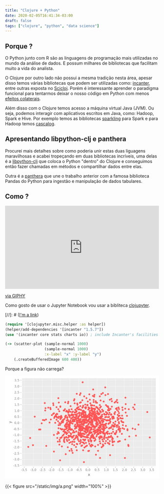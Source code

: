 ```yaml
---
title: "Clojure + Python"
date: 2020-02-05T16:41:34-03:00
draft: false
tags: ["clojure", "python", "data science"]
---
```


## Porque ?

O Python junto com R são as linguagens de programação mais utilizadas no mundo da
análise de dados. E possum milhares de bibliotecas que facilitam muito a vida do
analista.

O Clojure por outro lado não possui a mesma tradição nesta área, apesar disso temos várias bibliotecas que podem ser utilizadas como: [incanter](https://github.com/incanter/incanter), entre outras exposta no [Scicloj](https://scicloj.github.io/). Porém é interessante aprender o paradigma funcional para tentarmos deixar o nosso código em Python com menos [efeitos colaterais](http://pythonclub.com.br/progrmacao-funcional-com-python-1.html).

Além disso com o Clojure temos acesso a máquina virtual Java (JVM). Ou seja, podemos
interagir com aplicativos escritos em Java, como: Hadoop, Spark e Hive. Por exemplo temos
as bibliotecas [sparkling](https://gorillalabs.github.io/sparkling/) para Spark e para Hadoop temos [cascalog](https://github.com/nathanmarz/cascalog).

## Apresentando libpython-clj e panthera

Procurei mais detalhes sobre como poderia unir estas duas liguagens maravilhosas e acabei tropeçando em duas bibliotecas incríveis, uma delas é a [libpython-clj](https://github.com/cnuernber/libpython-clj) que coloca o Python "dentro" do Clojure e conseguimos então fazer chamadas
em métodos e compartilhar dados entre elas.

Outra é a [panthera](https://github.com/alanmarazzi/panthera) que une o trabalho anterior
com a famosa biblioteca Pandas do Python para ingestão e manipulação de dados tabulares.

## Como ?

<div style="width:100%;height:0;padding-bottom:54%;position:relative;"><iframe src="https://giphy.com/embed/LpkBAUDg53FI8xLmg1" width="100%" height="100%" style="position:absolute" frameBorder="0" class="giphy-embed" allowFullScreen></iframe></div><p><a href="https://giphy.com/gifs/reaction-mood-LpkBAUDg53FI8xLmg1">via GIPHY</a></p>

Como gosto de usar o Jupyter Notebook vou usar a bibliteca [clojupyter](https://github.com/clojupyter/clojupyter).

[//]: # ([I'm a link](https://www.google.com))


```clojure
(require '[clojupyter.misc.helper :as helper])
(helper/add-dependencies '[incanter "1.5.7"])
(use '(incanter core stats charts io)) ; include Incanter's facilities into working namespace
```

```clojure
(-> (scatter-plot (sample-normal 1000)
                  (sample-normal 1000)
                  :x-label "x" :y-label "y")
    (.createBufferedImage 600 400))
```
Porque a figura não carrega?

![Example image](/static/img/a.png)


{{< figure src="/static/img/a.png" width="100%" >}}
